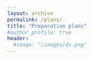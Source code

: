 ```yaml
---
layout: archive
permalink: /plans/
title: "Preparation plans"
#author_profile: true
header:
  #image: "/images/ds.png"
---
```

